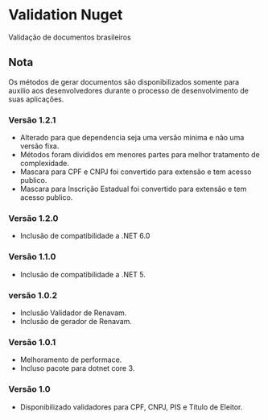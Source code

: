 # Validation Nuget

Validação de documentos brasileiros

## Nota

Os métodos de gerar documentos são disponibilizados somente para auxilio aos desenvolvedores durante o processo de desenvolvimento de suas aplicações.

### Versão 1.2.1

- Alterado para que dependencia seja uma versão minima e não uma versão fixa.
- Métodos foram divididos em menores partes para melhor tratamento de complexidade.
- Mascara para CPF e CNPJ foi convertido para extensão e tem acesso publico.
- Mascara para Inscrição Estadual foi convertido para extensão e tem acesso publico.

### Versão 1.2.0

- Inclusão de compatibilidade a .NET 6.0

### Versão 1.1.0

- Inclusão de compatibilidade a .NET 5.

### versão 1.0.2

- Inclusão Validador de Renavam.
- Inclusão de gerador de Renavam.

### Versão 1.0.1

- Melhoramento de performace.
- Incluso pacote para dotnet core 3.

### Versão 1.0

- Disponibilizado validadores para CPF, CNPJ, PIS e Título de Eleitor.
